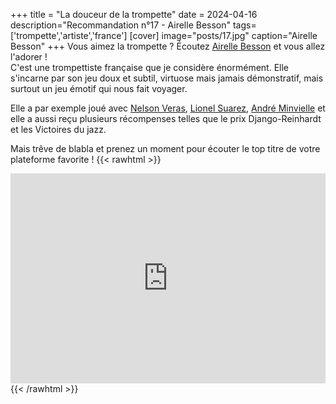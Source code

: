 +++
title = "La douceur de la trompette"
date = 2024-04-16
description="Recommandation n°17 - Airelle Besson"
tags=['trompette','artiste','france']
[cover]
image="posts/17.jpg"
caption="Airelle Besson"
+++
Vous aimez la trompette ? Écoutez [Airelle Besson](https://fr.wikipedia.org/wiki/Airelle_Besson) et vous allez l'adorer !  
C'est une trompettiste française que je considère énormément. Elle s'incarne par son jeu doux et subtil, virtuose mais jamais démonstratif, mais surtout un jeu émotif qui nous fait voyager.

Elle a par exemple joué avec [Nelson Veras](https://fr.wikipedia.org/wiki/Nelson_Veras), [Lionel Suarez](https://fr.wikipedia.org/wiki/Lionel_Suarez), [André Minvielle](https://fr.wikipedia.org/wiki/Andr%C3%A9_Minvielle) et elle a aussi reçu plusieurs récompenses telles que le prix Django-Reinhardt et les Victoires du jazz.

Mais trêve de blabla et prenez un moment pour écouter le top titre de votre plateforme favorite !
{{< rawhtml >}}
<div style="max-width:100%;"><div style="position:relative;padding-bottom:calc(56.25% + 52px);height: 0;"><iframe style="position:absolute;top:0;left:0;" width="100%" height="100%" src="https://odesli.co/embed/?url=https%3A%2F%2Fartist.link%2Fairellebesson&theme=light" frameborder="0" allowfullscreen sandbox="allow-same-origin allow-scripts allow-presentation allow-popups allow-popups-to-escape-sandbox" allow="clipboard-read; clipboard-write"></iframe></div></div>
{{< /rawhtml >}}